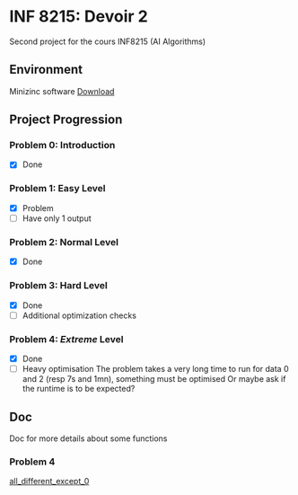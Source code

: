 # INF 8215: Devoir 2
Second project for the cours INF8215 (AI Algorithms)

## Environment
Minizinc software [Download](https://www.minizinc.org/software.html)

## Project Progression
### Problem 0: Introduction
- [x] Done

### Problem 1: Easy Level
- [x] Problem
- [ ] Have only 1 output

### Problem 2: Normal Level
- [x] Done

### Problem 3: Hard Level
- [x] Done
- [ ] Additional optimization checks

### Problem 4: *Extreme* Level 
- [x] Done
- [ ] Heavy optimisation
The problem takes a very long time to run for data 0 and 2 (resp 7s and 1mn), something must be optimised
Or maybe ask if the runtime is to be expected?

## Doc
Doc for more details about some functions
### Problem 4
[all_different_except_0](https://www.minizinc.org/doc-2.6.4/en/lib-globals-alldifferent.html#all-equal)
